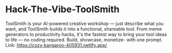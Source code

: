 # Hack-The-Vibe-ToolSmith
ToolSmith is your AI-powered creative workshop — just describe what you want, and ToolSmith builds it into a functional, shareable tool. From meme generators to productivity hacks, it's the fastest way to bring your tool ideas to life — no coding required. Build, showcase, monetize- with one prompt.
Link: https://cozy-kangaroo-405931.netlify.app/
